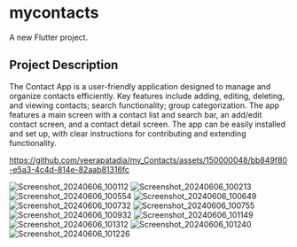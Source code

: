 # mycontacts

A new Flutter project.

## Project Description

The Contact App is a user-friendly application designed to manage and organize contacts efficiently. Key features include adding, editing, deleting, and viewing contacts; search functionality; group categorization. The app features a main screen with a contact list and search bar, an add/edit contact screen, and a contact detail screen. The app can be easily installed and set up, with clear instructions for contributing and extending functionality.

https://github.com/veerapatadia/my_Contacts/assets/150000048/bb849f80-e5a3-4c4d-814e-82aab81316fc

![Screenshot_20240606_100112](https://github.com/veerapatadia/my_Contacts/assets/150000048/f4f88df0-0f9b-4b56-a45b-7e4ba9ad869c)
![Screenshot_20240606_100213](https://github.com/veerapatadia/my_Contacts/assets/150000048/9868f1e1-f610-4ef3-9136-d4e21b375fdb)
![Screenshot_20240606_100554](https://github.com/veerapatadia/my_Contacts/assets/150000048/4663c5a9-ad18-404d-98ef-43ef23a08989)
![Screenshot_20240606_100649](https://github.com/veerapatadia/my_Contacts/assets/150000048/620ea996-22bd-46fc-970c-8d89e2328a0e)
![Screenshot_20240606_100732](https://github.com/veerapatadia/my_Contacts/assets/150000048/12350bee-8fe4-461b-a403-c3a5b0560600)
![Screenshot_20240606_100755](https://github.com/veerapatadia/my_Contacts/assets/150000048/99d9fdd5-77bd-4b56-be53-ef7c899cad8d)
![Screenshot_20240606_100932](https://github.com/veerapatadia/my_Contacts/assets/150000048/a394fbd2-9cc4-4085-80e5-ab2079cd8e28)
![Screenshot_20240606_101149](https://github.com/veerapatadia/my_Contacts/assets/150000048/2dc85d10-81b2-4eb5-a251-a5dedb4efff2)
![Screenshot_20240606_101312](https://github.com/veerapatadia/my_Contacts/assets/150000048/83e63c82-2c55-4683-824f-1ba4d3907ef1)
![Screenshot_20240606_101240](https://github.com/veerapatadia/my_Contacts/assets/150000048/f46d8440-9786-43e0-838d-05958cba7b9e)
![Screenshot_20240606_101226](https://github.com/veerapatadia/my_Contacts/assets/150000048/6fb0883c-91d4-4092-b8ce-62090cf0ff31)
